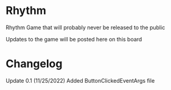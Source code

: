 # Rhythm

Rhythm Game that will probably never be released to the public


Updates to the game will be posted here on this board


# Changelog

Update 0.1 (11/25/2022)
Added ButtonClickedEventArgs file
